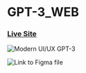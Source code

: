 # GPT-3_WEB
### [Live Site](https://gpt3react.netlify.app)

![Modern UI/UX GPT-3](https://i.ibb.co/TR5LW9z/image.png)

![Link to Figma file](https://www.figma.com/file/lz9lLpFHMxHm2odnwM3R0z/gpt3?node-id=0%3A1)
